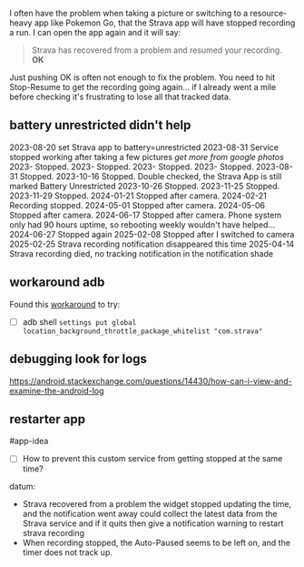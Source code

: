 I often have the problem when taking a picture or switching to a resource-heavy app like Pokemon Go, that the Strava app will have stopped recording a run. I can open the app again and it will say:

> Strava has recovered from a problem and resumed your recording.
> **OK**

Just pushing OK is often not enough to fix the problem. You need to hit Stop-Resume to get the recording going again... if I already went a mile before checking it's frustrating to lose all that tracked data.
## battery unrestricted didn't help
2023-08-20 set Strava app to battery=unrestricted
2023-08-31 Service stopped working after taking a few pictures
*get more from google photos*
2023- Stopped.
2023- Stopped.
2023- Stopped.
2023- Stopped.
2023-08-31 Stopped.
2023-10-16 Stopped. Double checked, the Strava App is still marked Battery Unrestricted
2023-10-26 Stopped.
2023-11-25 Stopped.
2023-11-29 Stopped.
2024-01-21 Stopped after camera.
2024-02-21 Recording stopped.
2024-05-01 Stopped after camera.
2024-05-06 Stopped after camera.
2024-06-17 Stopped after camera. Phone system only had 90 hours uptime, so rebooting weekly wouldn't have helped...
2024-06-27 Stopped again
2025-02-08 Stopped after I switched to camera
2025-02-25 Strava recording notification disappeared this time
2025-04-14 Strava recording died, no tracking notification in the notification shade

## workaround adb
Found this [workaround](https://www.reddit.com/r/Strava/comments/9ins8e/solved_how_to_fix_gps_stopping_recording_during/) to try:
- [ ] adb shell `settings put global location_background_throttle_package_whitelist "com.strava"`
## debugging look for logs
https://android.stackexchange.com/questions/14430/how-can-i-view-and-examine-the-android-log
## restarter app
#app-idea 
- [ ] How to prevent this custom service from getting stopped at the same time?

datum:
- Strava recovered from a problem the widget stopped updating the time, and the notification went away
could collect the latest data from the Strava service and if it quits then give a notification warning to restart strava recording
- When recording stopped, the Auto-Paused seems to be left on, and the timer does not track up.